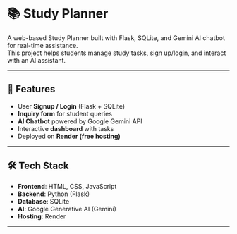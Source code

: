 # 📚 Study Planner

A web-based Study Planner built with Flask, SQLite, and Gemini AI chatbot for real-time assistance.  
This project helps students manage study tasks, sign up/login, and interact with an AI assistant.

---

## 🚀 Features
- User **Signup / Login** (Flask + SQLite)
- **Inquiry form** for student queries
- **AI Chatbot** powered by Google Gemini API
- Interactive **dashboard** with tasks
- Deployed on **Render (free hosting)**

---

## 🛠️ Tech Stack
- **Frontend**: HTML, CSS, JavaScript
- **Backend**: Python (Flask)
- **Database**: SQLite
- **AI**: Google Generative AI (Gemini)
- **Hosting**: Render

---

